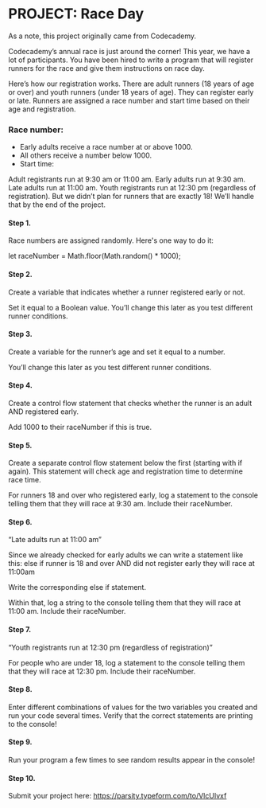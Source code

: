 # PROJECT: Race Day
As a note, this project originally came from Codecademy.

Codecademy’s annual race is just around the corner! This year, we have a lot of participants. You have been hired to write a program that will register runners for the race and give them instructions on race day.

Here’s how our registration works. There are adult runners (18 years of age or over) and youth runners (under 18 years of age). They can register early or late. Runners are assigned a race number and start time based on their age and registration.

### Race number:

- Early adults receive a race number at or above 1000.
- All others receive a number below 1000.
- Start time:

Adult registrants run at 9:30 am or 11:00 am.
Early adults run at 9:30 am.
Late adults run at 11:00 am.
Youth registrants run at 12:30 pm (regardless of registration).
But we didn’t plan for runners that are exactly 18! We’ll handle that by the end of the project.

#### Step 1.
Race numbers are assigned randomly. Here's one way to do it:

let raceNumber = Math.floor(Math.random() * 1000);

#### Step 2.
Create a variable that indicates whether a runner registered early or not.

Set it equal to a Boolean value. You’ll change this later as you test different runner conditions.

#### Step 3.
Create a variable for the runner’s age and set it equal to a number.

You’ll change this later as you test different runner conditions.

#### Step 4.
Create a control flow statement that checks whether the runner is an adult AND registered early.

Add 1000 to their raceNumber if this is true.

#### Step 5.
Create a separate control flow statement below the first (starting with if again). This statement will check age and registration time to determine race time.

For runners 18 and over who registered early, log a statement to the console telling them that they will race at 9:30 am. Include their raceNumber.

#### Step 6.
“Late adults run at 11:00 am”

Since we already checked for early adults we can write a statement like this: else if runner is 18 and over AND did not register early they will race at 11:00am

Write the corresponding else if statement.

Within that, log a string to the console telling them that they will race at 11:00 am. Include their raceNumber.

#### Step 7.
“Youth registrants run at 12:30 pm (regardless of registration)”

For people who are under 18, log a statement to the console telling them that they will race at 12:30 pm. Include their raceNumber.

#### Step 8.
Enter different combinations of values for the two variables you created and run your code several times. Verify that the correct statements are printing to the console!

#### Step 9.
Run your program a few times to see random results appear in the console!

#### Step 10.
Submit your project here: https://parsity.typeform.com/to/VlcUIvxf
